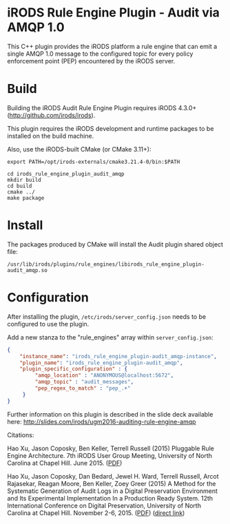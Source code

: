 # iRODS Rule Engine Plugin - Audit via AMQP 1.0

This C++ plugin provides the iRODS platform a rule engine that can emit a single AMQP 1.0 message to the configured topic for every policy enforcement point (PEP) encountered by the iRODS server.

# Build

Building the iRODS Audit Rule Engine Plugin requires iRODS 4.3.0+ (http://github.com/irods/irods).

This plugin requires the iRODS development and runtime packages to be installed on the build machine.

Also, use the iRODS-built CMake (or CMake 3.11+):

```
export PATH=/opt/irods-externals/cmake3.21.4-0/bin:$PATH
```

```
cd irods_rule_engine_plugin_audit_amqp
mkdir build
cd build
cmake ../
make package
```

# Install

The packages produced by CMake will install the Audit plugin shared object file:

`/usr/lib/irods/plugins/rule_engines/libirods_rule_engine_plugin-audit_amqp.so`

# Configuration

After installing the plugin, `/etc/irods/server_config.json` needs to be configured to use the plugin.

Add a new stanza to the "rule_engines" array within `server_config.json`:

```json
{
    "instance_name": "irods_rule_engine_plugin-audit_amqp-instance",
    "plugin_name": "irods_rule_engine_plugin-audit_amqp",
    "plugin_specific_configuration" : {
         "amqp_location" : "ANONYMOUS@localhost:5672",
         "amqp_topic" : "audit_messages",
         "pep_regex_to_match" : "pep_.+"
     }
}
```

Further information on this plugin is described in the slide deck available here: http://slides.com/irods/ugm2016-auditing-rule-engine-amqp

Citations:

Hao Xu, Jason Coposky, Ben Keller, Terrell Russell (2015) Pluggable Rule Engine Architecture. 7th iRODS User Group Meeting, University of North Carolina at Chapel Hill. June 2015. ([PDF](https://irods.org/uploads/2015/01/xu2015-pluggable_rule_engine.pdf))

Hao Xu, Jason Coposky, Dan Bedard, Jewel H. Ward, Terrell Russell, Arcot Rajasekar, Reagan Moore, Ben Keller, Zoey Greer (2015) A Method for the Systematic Generation of Audit Logs in a Digital Preservation Environment and Its Experimental Implementation In a Production Ready System. 12th International Conference on Digital Preservation, University of North Carolina at Chapel Hill. November 2-6, 2015. ([PDF](https://irods.org/uploads/2015/01/xu2015_ipres-preservation_audit_logs_production.pdf)) ([direct link](https://phaidra.univie.ac.at/detail_object/o:429566)) 
